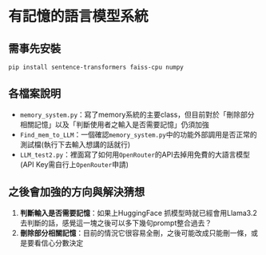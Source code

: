 # 有記憶的語言模型系統
## 需事先安裝
```
pip install sentence-transformers faiss-cpu numpy
```
## 各檔案說明
- `memory_system.py`：寫了memory系統的主要class，但目前對於「刪除部分相關記憶」以及「判斷使用者之輸入是否需要記憶」仍須加強
- `Find_mem_to_LLM`：一個確認`memory_system.py`中的功能外部調用是否正常的測試檔(執行下去輸入想講的話就行)
- `LLM_test2.py`：裡面寫了如何用`OpenRouter`的API去掉用免費的大語言模型(API Key需自行上`OpenRouter`申請)

## 之後會加強的方向與解決猜想
1. **判斷輸入是否需要記憶**：如果上HuggingFace 抓模型時就已經會用Llama3.2去判斷的話，感覺這一塊之後可以多下幾句prompt整合過去？
2. **刪除部分相關記憶**：目前的情況它很容易全刪，之後可能改成只能刪一條，或是要看信心分數決定